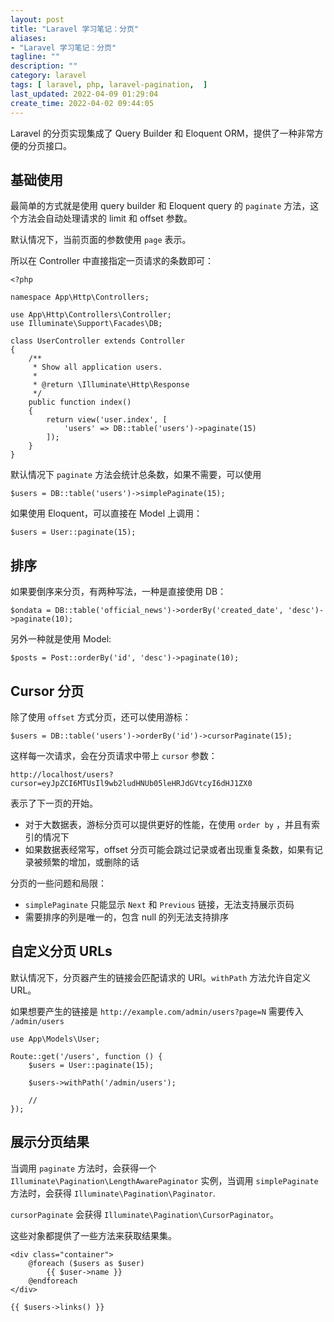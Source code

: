 ```yaml
---
layout: post
title: "Laravel 学习笔记：分页"
aliases: 
- "Laravel 学习笔记：分页"
tagline: ""
description: ""
category: laravel
tags: [ laravel, php, laravel-pagination,  ]
last_updated: 2022-04-09 01:29:04
create_time: 2022-04-02 09:44:05
---
```



Laravel 的分页实现集成了 Query Builder 和 Eloquent ORM，提供了一种非常方便的分页接口。


## 基础使用
最简单的方式就是使用 query builder 和 Eloquent query 的 `paginate` 方法，这个方法会自动处理请求的 limit 和 offset 参数。

默认情况下，当前页面的参数使用 `page` 表示。

所以在 Controller 中直接指定一页请求的条数即可：

```
<?php
 
namespace App\Http\Controllers;
 
use App\Http\Controllers\Controller;
use Illuminate\Support\Facades\DB;
 
class UserController extends Controller
{
    /**
     * Show all application users.
     *
     * @return \Illuminate\Http\Response
     */
    public function index()
    {
        return view('user.index', [
            'users' => DB::table('users')->paginate(15)
        ]);
    }
}
```

默认情况下 `paginate` 方法会统计总条数，如果不需要，可以使用

```
$users = DB::table('users')->simplePaginate(15);
```

如果使用 Eloquent，可以直接在 Model 上调用：

    $users = User::paginate(15);


## 排序
如果要倒序来分页，有两种写法，一种是直接使用 DB：

    $ondata = DB::table('official_news')->orderBy('created_date', 'desc')->paginate(10);

另外一种就是使用 Model:

    $posts = Post::orderBy('id', 'desc')->paginate(10);


## Cursor 分页
除了使用 `offset` 方式分页，还可以使用游标：

```
$users = DB::table('users')->orderBy('id')->cursorPaginate(15);
```

这样每一次请求，会在分页请求中带上 `cursor` 参数：

```
http://localhost/users?cursor=eyJpZCI6MTUsIl9wb2ludHNUb05leHRJdGVtcyI6dHJ1ZX0
```

表示了下一页的开始。

- 对于大数据表，游标分页可以提供更好的性能，在使用 `order by` ，并且有索引的情况下
- 如果数据表经常写，offset 分页可能会跳过记录或者出现重复条数，如果有记录被频繁的增加，或删除的话


分页的一些问题和局限：

- `simplePaginate` 只能显示 `Next` 和 `Previous` 链接，无法支持展示页码
- 需要排序的列是唯一的，包含 null 的列无法支持排序


## 自定义分页 URLs
默认情况下，分页器产生的链接会匹配请求的 URI。`withPath` 方法允许自定义 URL。

如果想要产生的链接是 `http://example.com/admin/users?page=N` 需要传入 `/admin/users`

```
use App\Models\User;
 
Route::get('/users', function () {
    $users = User::paginate(15);
 
    $users->withPath('/admin/users');
 
    //
});
```

## 展示分页结果

当调用 `paginate` 方法时，会获得一个 `Illuminate\Pagination\LengthAwarePaginator` 实例，当调用 `simplePaginate` 方法时，会获得 `Illuminate\Pagination\Paginator`.

`cursorPaginate` 会获得 `Illuminate\Pagination\CursorPaginator`。

这些对象都提供了一些方法来获取结果集。

```
<div class="container">
    @foreach ($users as $user)
        {{ $user->name }}
    @endforeach
</div>
 
{{ $users->links() }}
```
